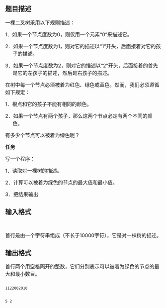 ## 题目描述

<div>
 <span style="font-size: medium">一棵二叉树采用以下规则描述：</span>
</div> 
<div style="margin-left: 18pt; text-indent: -18pt">
 <span style="font-size: medium">1．如果一个节点度数为0，则仅用一个元素“0”来描述它。</span>
</div> 
<div style="margin-left: 18pt; text-indent: -18pt">
 <span style="font-size: medium">2．如果一个节点度数为1，则对它的描述以“1”开头，后面接着对它的孩子的描述。</span>
</div> 
<div style="margin-left: 18pt; text-indent: -18pt">
 <span style="font-size: medium">3．如果一个节点度数为2，则对它的描述以“2”开头，后面接着的首先是它的左孩子的描述，然后是右孩子的描述。</span>
</div> 
<div>
 <span style="font-size: medium">在树中每一个节点必须被着为红色、绿色或蓝色。然而，我们必须遵循如下规定：</span>
</div> 
<div style="margin-left: 18pt; text-indent: -18pt">
 <span style="font-size: medium">1．根点和它的孩子不能有相同的颜色。</span>
</div> 
<div style="margin-left: 18pt; text-indent: -18pt">
 <span style="font-size: medium">2．如果一个节点有两个孩子，那么这两个节点必定有两个不同的颜色。</span>
</div> 
<div>
 <span style="font-size: medium">有多少个节点可以被着为绿色呢？</span>
</div> 
<div style="margin: auto 0cm">
 <span style="font-size: medium"><b>任务</b></span>
</div> 
<div>
 <span style="font-size: medium">写一个程序：</span>
</div> 
<div style="margin-left: 18pt; text-indent: -18pt">
 <span style="font-size: medium">1．读取对一棵树的描述。</span>
</div> 
<div style="margin-left: 18pt; text-indent: -18pt">
 <span style="font-size: medium">2．计算可以被着为绿色的节点的最大值和最小值。</span>
</div> 
<div style="margin-left: 18pt; text-indent: -18pt">
 <span style="font-size: medium">3．把结果输出 </span>
</div>

## 输入格式

<div style="margin: auto 0cm">
  
</div> 
<div>
 <span style="font-size: medium">首行是由一个字符串组成（不长于10000字符），它是对一棵树的描述。</span>
</div>

## 输出格式

<div>
 <span style="font-size: medium">首行两个用空格隔开的整数，它们分别表示可以被着为绿色的节点的最大和最小数目。</span>
</div>

```input1
1122002010
```
```output1
5 2
```

